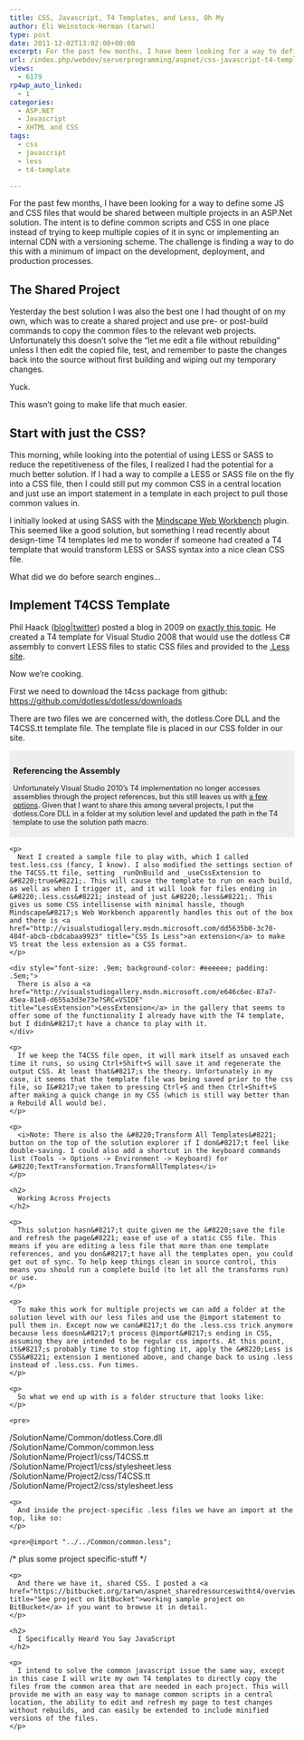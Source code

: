 ```yaml
---
title: CSS, Javascript, T4 Templates, and Less, Oh My
author: Eli Weinstock-Herman (tarwn)
type: post
date: 2011-12-02T13:02:00+00:00
excerpt: For the past few months, I have been looking for a way to define some JS and CSS files that would be shared between multiple projects in an ASP.Net solution. The intent is to define common scripts and CSS in one place instead of trying to keep multiple copies of it in sync or implementing an internal CDN with a versioning scheme. The challenge is finding a way to do this with a minimum of impact on the development, deployment, and production processes.
url: /index.php/webdev/serverprogramming/aspnet/css-javascript-t4-templates-and-less/
views:
  - 6179
rp4wp_auto_linked:
  - 1
categories:
  - ASP.NET
  - Javascript
  - XHTML and CSS
tags:
  - css
  - javascript
  - less
  - t4-template

---
```

For the past few months, I have been looking for a way to define some JS and CSS files that would be shared between multiple projects in an ASP.Net solution. The intent is to define common scripts and CSS in one place instead of trying to keep multiple copies of it in sync or implementing an internal CDN with a versioning scheme. The challenge is finding a way to do this with a minimum of impact on the development, deployment, and production processes.

## The Shared Project

Yesterday the best solution I was also the best one I had thought of on my own, which was to create a shared project and use pre- or post-build commands to copy the common files to the relevant web projects. Unfortunately this doesn&#8217;t solve the &#8220;let me edit a file without rebuilding&#8221; unless I then edit the copied file, test, and remember to paste the changes back into the source without first building and wiping out my temporary changes.

Yuck.

This wasn&#8217;t going to make life that much easier.

## Start with just the CSS?

This morning, while looking into the potential of using LESS or SASS to reduce the repetitiveness of the files, I realized I had the potential for a much better solution. If I had a way to compile a LESS or SASS file on the fly into a CSS file, then I could still put my common CSS in a central location and just use an import statement in a template in each project to pull those common values in. 

I initially looked at using SASS with the [Mindscape Web Workbench][1] plugin. This seemed like a good solution, but something I read recently about design-time T4 templates led me to wonder if someone had created a T4 template that would transform LESS or SASS syntax into a nice clean CSS file. 

What did we do before search engines&#8230;

## Implement T4CSS Template

Phil Haack ([blog][2]|[twitter][3]) posted a blog in 2009 on [exactly this topic][4]. He created a T4 template for Visual Studio 2008 that would use the dotless C# assembly to convert LESS files to static CSS files and provided to the [.Less site][5].

Now we&#8217;re cooking.

First we need to download the t4css package from github: https://github.com/dotless/dotless/downloads

There are two files we are concerned with, the dotless.Core DLL and the T4CSS.tt template file. The template file is placed in our CSS folder in our site. 

<div style="font-size: .9em; background-color: #eeeeee; padding: .5em;">
  <h3>
    Referencing the Assembly
  </h3>
  
  <p>
    Unfortunately Visual Studio 2010&#8217;s T4 implementation no longer accesses assemblies through the project references, but this still leaves us with <a href="http://weblogs.asp.net/lhunt/archive/2010/05/04/t4-template-error-assembly-directive-cannot-locate-referenced-assembly-in-visual-studio-2010-project.aspx" title="T4 Template error - Assembly Directive cannot locate referenced assembly in Visual Studio 2010 project">a few options</a>. Given that I want to share this among several projects, I put the dotless.Core DLL in a folder at my solution level and updated the path in the T4 template to use the solution path macro. </div> 
    
    <p>
      Next I created a sample file to play with, which I called test.less.css (fancy, I know). I also modified the settings section of the T4CSS.tt file, setting _runOnBuild and _useCssExtension to &#8220;true&#8221;. This will cause the template to run on each build, as well as when I trigger it, and it will look for files ending in &#8220;.less.css&#8221; instead of just &#8220;.less&#8221;. This gives us some CSS intellisense with minimal hassle, though Mindscape&#8217;s Web Workbench apparently handles this out of the box and there is <a href="http://visualstudiogallery.msdn.microsoft.com/dd5635b0-3c70-484f-abcb-cbdcabaa9923" title="CSS Is Less">an extension</a> to make VS treat the less extension as a CSS format.
    </p>
    
    <div style="font-size: .9em; background-color: #eeeeee; padding: .5em;">
      There is also a <a href="http://visualstudiogallery.msdn.microsoft.com/e646c6ec-87a7-45ea-81e8-d655a3d3e73e?SRC=VSIDE" title="LessExtension">LessExtension</a> in the gallery that seems to offer some of the functionality I already have with the T4 template, but I didn&#8217;t have a chance to play with it.
    </div>
    
    <p>
      If we keep the T4CSS file open, it will mark itself as unsaved each time it runs, so using Ctrl+Shift+S will save it and regenerate the output CSS. At least that&#8217;s the theory. Unfortunately in my case, it seems that the template file was being saved prior to the css file, so I&#8217;ve taken to pressing Ctrl+S and then Ctrl+Shift+S after making a quick change in my CSS (which is still way better than a Rebuild All would be).
    </p>
    
    <p>
      <i>Note: There is also the &#8220;Transform All Templates&#8221; button on the top of the solution explorer if I don&#8217;t feel like double-saving. I could also add a shortcut in the keyboard commands list (Tools -> Options -> Environment -> Keyboard) for &#8220;TextTransformation.TransformAllTemplates</i>
    </p>
    
    <h2>
      Working Across Projects
    </h2>
    
    <p>
      This solution hasn&#8217;t quite given me the &#8220;save the file and refresh the page&#8221; ease of use of a static CSS file. This means if you are editing a less file that more than one template references, and you don&#8217;t have all the templates open, you could get out of sync. To help keep things clean in source control, this means you should run a complete build (to let all the transforms run) or use.
    </p>
    
    <p>
      To make this work for multiple projects we can add a folder at the solution level with our less files and use the @import statement to pull them in. Except now we can&#8217;t do the .less.css trick anymore because less doesn&#8217;t process @import&#8217;s ending in CSS, assuming they are intended to be regular css imports. At this point, it&#8217;s probably time to stop fighting it, apply the &#8220;Less is CSS&#8221; extension I mentioned above, and change back to using .less instead of .less.css. Fun times.
    </p>
    
    <p>
      So what we end up with is a folder structure that looks like:
    </p>
    
    <pre>	
/SolutionName/Common/dotless.Core.dll
/SolutionName/Common/common.less
/SolutionName/Project1/css/T4CSS.tt
/SolutionName/Project1/css/stylesheet.less
/SolutionName/Project2/css/T4CSS.tt
/SolutionName/Project2/css/stylesheet.less</pre>
    
    <p>
      And inside the project-specific .less files we have an import at the top, like so:
    </p>
    
    <pre>@import "../../Common/common.less";

/* plus some project specific-stuff */</pre>
    
    <p>
      And there we have it, shared CSS. I posted a <a href="https://bitbucket.org/tarwn/aspnet_sharedresourceswitht4/overview" title="See project on BitBucket">working sample project on BitBucket</a> if you want to browse it in detail.
    </p>
    
    <h2>
      I Specifically Heard You Say JavaScript
    </h2>
    
    <p>
      I intend to solve the common javascript issue the same way, except in this case I will write my own T4 templates to directly copy the files from the common area that are needed in each project. This will provide me with an easy way to manage common scripts in a central location, the ability to edit and refresh my page to test changes without rebuilds, and can easily be extended to include minified versions of the files.
    </p>

 [1]: http://visualstudiogallery.msdn.microsoft.com/2b96d16a-c986-4501-8f97-8008f9db141a "Mindscape Web Workbench extension on VisualStudioGallery"
 [2]: http://haacked.com/ "Phil's blog"
 [3]: https://twitter.com/#!/haacked "@haacked on twitter"
 [4]: http://haacked.com/archive/2009/12/02/t4-template-for-less-css.aspx "T4CSS: A T4 Template for .Less CSS With Compression"
 [5]: http://www.dotlesscss.org/ "Visit the .Less Site"